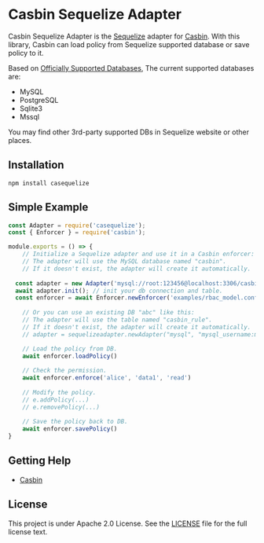 Casbin Sequelize Adapter
====

Casbin Sequelize Adapter is the [Sequelize](https://github.com/sequelize/sequelize) adapter for [Casbin](https://github.com/casbin/node-casbin). With this library, Casbin can load policy from Sequelize supported database or save policy to it.

Based on [Officially Supported Databases](http://docs.sequelizejs.com), The current supported databases are:

- MySQL
- PostgreSQL
- Sqlite3
- Mssql

You may find other 3rd-party supported DBs in Sequelize website or other places.

## Installation

    npm install casequelize

## Simple Example

```javascript
const Adapter = require('casequelize');
const { Enforcer } = require('casbin');

module.exports = () => {
	// Initialize a Sequelize adapter and use it in a Casbin enforcer:
	// The adapter will use the MySQL database named "casbin".
	// If it doesn't exist, the adapter will create it automatically.
  
  const adapter = new Adapter('mysql://root:123456@localhost:3306/casbin', {}); // Your driver and data source.
  await adapter.init(); // init your db connection and table.
  const enforcer = await Enforcer.newEnforcer('examples/rbac_model.conf', adapter);
	
	// Or you can use an existing DB "abc" like this:
	// The adapter will use the table named "casbin_rule".
	// If it doesn't exist, the adapter will create it automatically.
	// adapter = sequelizeadapter.newAdapter("mysql", "mysql_username:mysql_password@tcp(127.0.0.1:3306)/abc", true)

	// Load the policy from DB.
	await enforcer.loadPolicy()
	
	// Check the permission.
	await enforcer.enforce('alice', 'data1', 'read')
	
	// Modify the policy.
	// e.addPolicy(...)
	// e.removePolicy(...)
	
	// Save the policy back to DB.
	await enforcer.savePolicy()
}
```

## Getting Help

- [Casbin](https://github.com/casbin/node-casbin)

## License

This project is under Apache 2.0 License. See the [LICENSE](LICENSE) file for the full license text.
